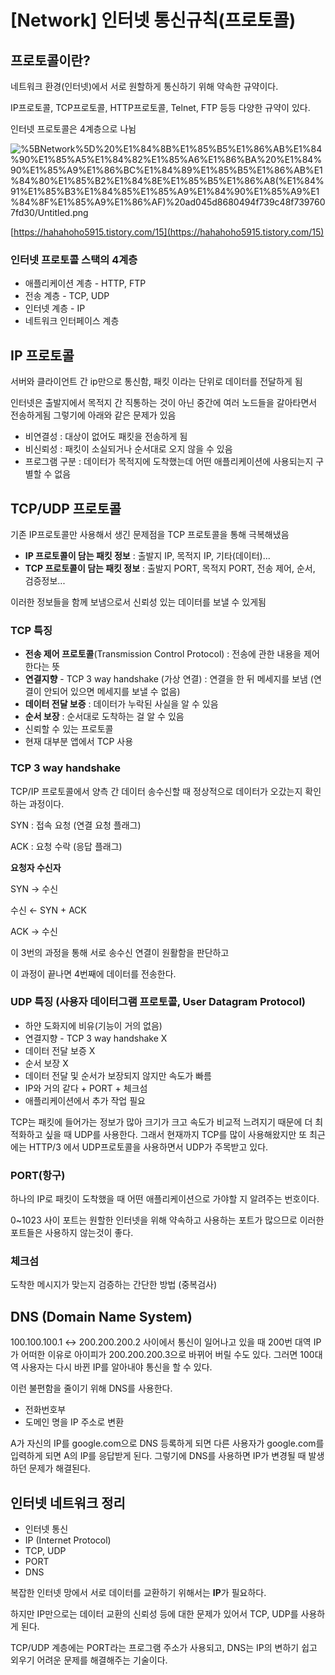 # [Network] 인터넷 통신규칙(프로토콜)

## 프로토콜이란?

네트워크 환경(인터넷)에서 서로 원할하게 통신하기 위해 약속한 규약이다.

IP프로토콜, TCP프로토콜, HTTP프로토콜, Telnet, FTP 등등 다양한 규약이 있다.

인터넷 프로토콜은 4계층으로 나뉨

![%5BNetwork%5D%20%E1%84%8B%E1%85%B5%E1%86%AB%E1%84%90%E1%85%A5%E1%84%82%E1%85%A6%E1%86%BA%20%E1%84%90%E1%85%A9%E1%86%BC%E1%84%89%E1%85%B5%E1%86%AB%E1%84%80%E1%85%B2%E1%84%8E%E1%85%B5%E1%86%A8(%E1%84%91%E1%85%B3%E1%84%85%E1%85%A9%E1%84%90%E1%85%A9%E1%84%8F%E1%85%A9%E1%86%AF)%20ad045d8680494f739c48f7397607fd30/Untitled.png](%5BNetwork%5D%20%E1%84%8B%E1%85%B5%E1%86%AB%E1%84%90%E1%85%A5%E1%84%82%E1%85%A6%E1%86%BA%20%E1%84%90%E1%85%A9%E1%86%BC%E1%84%89%E1%85%B5%E1%86%AB%E1%84%80%E1%85%B2%E1%84%8E%E1%85%B5%E1%86%A8(%E1%84%91%E1%85%B3%E1%84%85%E1%85%A9%E1%84%90%E1%85%A9%E1%84%8F%E1%85%A9%E1%86%AF)%20ad045d8680494f739c48f7397607fd30/Untitled.png)

[https://hahahoho5915.tistory.com/15](https://hahahoho5915.tistory.com/15)

### **인터넷 프로토콜 스택의 4계층**

- 애플리케이션 계층 - HTTP, FTP
- 전송 계층 - TCP, UDP
- 인터넷 계층 - IP
- 네트워크 인터페이스 계층

## IP 프로토콜

서버와 클라이언트 간 ip만으로 통신함, 패킷 이라는 단위로 데이터를 전달하게 됨

인터넷은 출발지에서 목적지 간 직통하는 것이 아닌 중간에 여러 노드들을 갈아타면서 전송하게됨 그렇기에 아래와 같은 문제가 있음

- 비연결성 : 대상이 없어도 패킷을 전송하게 됨
- 비신뢰성 : 패킷이 소실되거나 순서대로 오지 않을 수 있음
- 프로그램 구분 : 데이터가 목적지에 도착했는데 어떤 애플리케이션에 사용되는지 구별할 수 없음

## TCP/UDP 프로토콜

기존 IP프로토콜만 사용해서 생긴 문제점을 TCP 프로토콜을 통해 극복해냈음

- **IP 프로토콜이 담는 패킷 정보** : 출발지 IP, 목적지 IP, 기타(데이터)...
- **TCP 프로토콜이 담는 패킷 정보** : 출발지 PORT, 목적지 PORT, 전송 제어, 순서, 검증정보...

이러한 정보들을 함께 보냄으로서 신뢰성 있는 데이터를 보낼 수 있게됨

### TCP 특징

- **전송 제어 프로토콜**(Transmission Control Protocol) : 전송에 관한 내용을 제어한다는 뜻
- **연결지향** - TCP 3 way handshake (가상 연결) : 연결을 한 뒤 메세지를 보냄 (연결이 안되어 있으면 메세지를 보낼 수 없음)
- **데이터 전달 보증** : 데이터가 누락된 사실을 알 수 있음
- **순서 보장** : 순서대로 도착하는 걸 알 수 있음
- 신뢰할 수 있는 프로토콜
- 현재 대부분 앱에서 TCP 사용

### TCP 3 way handshake

TCP/IP 프로토콜에서 양측 간 데이터 송수신할 때 정상적으로 데이터가 오갔는지 확인하는 과정이다.

SYN : 접속 요청 (연결 요청 플래그)

ACK : 요청 수락 (응답 플래그)

**요청자       수신자**

SYN     →    수신

수신     ←   SYN + ACK

ACK     →    수신

이 3번의 과정을 통해 서로 송수신 연결이 원활함을 판단하고

이 과정이 끝나면 4번째에 데이터를 전송한다.

### UDP 특징 (사용자 데이터그램 프로토콜, User Datagram Protocol)

- 하얀 도화지에 비유(기능이 거의 없음)
- 연결지향 - TCP 3 way handshake X
- 데이터 전달 보증 X
- 순서 보장 X
- 데이터 전달 및 순서가 보장되지 않지만 속도가 빠름
- IP와 거의 같다 + PORT + 체크섬
- 애플리케이션에서 추가 작업 필요

TCP는 패킷에 들어가는 정보가 많아 크기가 크고 속도가 비교적 느려지기 때문에 더 최적화하고 싶을 때 UDP를 사용한다. 그래서 현재까지 TCP를 많이 사용해왔지만 또 최근에는 HTTP/3 에서 UDP프로토콜을 사용하면서 UDP가 주목받고 있다.

### PORT(항구)

하나의 IP로 패킷이 도착했을 때 어떤 애플리케이션으로 가야할 지 알려주는 번호이다.

0~1023 사이 포트는 원할한 인터넷을 위해 약속하고 사용하는 포트가 많으므로 이러한 포트들은 사용하지 않는것이 좋다.

### 체크섬

 도착한 메시지가 맞는지 검증하는 간단한 방법 (중복검사)

## DNS (Domain Name System)

100.100.100.1 ↔ 200.200.200.2 사이에서 통신이 일어나고 있을 때 200번 대역 IP가 어떠한 이유로 아이피가 200.200.200.3으로 바뀌어 버릴 수도 있다. 그러면 100대역 사용자는 다시 바뀐 IP를 알아내야 통신을 할 수 있다.

이런 불편함을 줄이기 위해 DNS를 사용한다.

- 전화번호부
- 도메인 명을 IP 주소로 변환

A가 자신의 IP를 google.com으로 DNS 등록하게 되면 다른 사용자가 google.com를 입력하게 되면 A의 IP를 응답받게 된다. 그렇기에 DNS를 사용하면 IP가 변경될 때 발생하던 문제가 해결된다.

## 인터넷 네트워크 정리

- 인터넷 통신
- IP (Internet Protocol)
- TCP, UDP
- PORT
- DNS

복잡한 인터넷 망에서 서로 데이터를 교환하기 위해서는 **IP**가 필요하다.

하지만 IP만으로는 데이터 교환의 신뢰성 등에 대한 문제가 있어서 TCP, UDP를 사용하게 된다.

TCP/UDP 계층에는 PORT라는 프로그램 주소가 사용되고, DNS는 IP의 변하기 쉽고 외우기 어려운 문제를 해결해주는 기술이다.